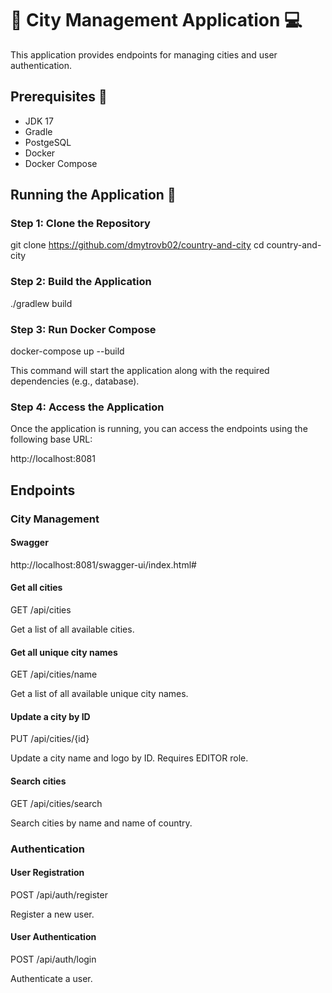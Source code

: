 # 🌃 City Management Application 💻

This application provides endpoints for managing cities and user authentication.

## Prerequisites 📝 

- JDK 17
- Gradle
- PostgeSQL
- Docker
- Docker Compose

## Running the Application 🎯

### Step 1: Clone the Repository

git clone https://github.com/dmytrovb02/country-and-city
cd country-and-city

### Step 2: Build the Application

./gradlew build

### Step 3: Run Docker Compose

docker-compose up --build

This command will start the application along with the required dependencies (e.g., database).

### Step 4: Access the Application

Once the application is running, you can access the endpoints using the following base URL:

http://localhost:8081

## Endpoints

### City Management

#### Swagger
http://localhost:8081/swagger-ui/index.html#

#### Get all cities

GET /api/cities

Get a list of all available cities.

#### Get all unique city names

GET /api/cities/name

Get a list of all available unique city names.

#### Update a city by ID

PUT /api/cities/{id}

Update a city name and logo by ID. Requires EDITOR role.

#### Search cities

GET /api/cities/search

Search cities by name and name of country.

### Authentication

#### User Registration

POST /api/auth/register

Register a new user.

#### User Authentication

POST /api/auth/login

Authenticate a user.
